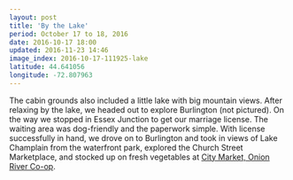 ```yaml
---
layout: post
title: 'By the Lake'
period: October 17 to 18, 2016
date: 2016-10-17 18:00
updated: 2016-11-23 14:46
image_index: 2016-10-17-111925-lake
latitude: 44.641056
longitude: -72.807963
---
```


The cabin grounds also included a little lake with big mountain views. After relaxing by the lake, we headed out to explore Burlington (not pictured). On the way we stopped in Essex Junction to get our marriage license. The waiting area was dog-friendly and the paperwork simple. With license successfully in hand, we drove on to Burlington and took in views of Lake Champlain from the waterfront park, explored the Church Street Marketplace, and stocked up on fresh vegetables at [City Market, Onion River Co-op](https://www.citymarket.coop).
